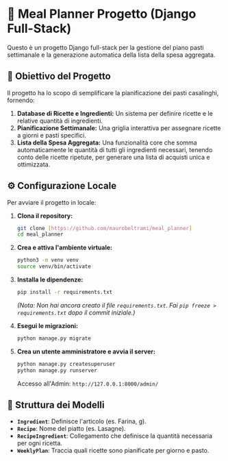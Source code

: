 # 🍲 Meal Planner Progetto (Django Full-Stack)

Questo è un progetto Django full-stack per la gestione del piano pasti settimanale e la generazione automatica della lista della spesa aggregata.

## 🎯 Obiettivo del Progetto

Il progetto ha lo scopo di semplificare la pianificazione dei pasti casalinghi, fornendo:
1.  **Database di Ricette e Ingredienti:** Un sistema per definire ricette e le relative quantità di ingredienti.
2.  **Pianificazione Settimanale:** Una griglia interattiva per assegnare ricette a giorni e pasti specifici.
3.  **Lista della Spesa Aggregata:** Una funzionalità core che somma automaticamente le quantità di tutti gli ingredienti necessari, tenendo conto delle ricette ripetute, per generare una lista di acquisti unica e ottimizzata.

## ⚙️ Configurazione Locale

Per avviare il progetto in locale:

1.  **Clona il repository:**
    ```bash
    git clone [https://github.com/maurobeltrami/meal_planner]
    cd meal_planner
    ```

2.  **Crea e attiva l'ambiente virtuale:**
    ```bash
    python3 -m venv venv
    source venv/bin/activate
    ```

3.  **Installa le dipendenze:**
    ```bash
    pip install -r requirements.txt
    ```
    *(Nota: Non hai ancora creato il file `requirements.txt`. Fai `pip freeze > requirements.txt` dopo il commit iniziale.)*

4.  **Esegui le migrazioni:**
    ```bash
    python manage.py migrate
    ```

5.  **Crea un utente amministratore e avvia il server:**
    ```bash
    python manage.py createsuperuser
    python manage.py runserver
    ```
    Accesso all'Admin: `http://127.0.0.1:8000/admin/`

## 🔗 Struttura dei Modelli

- **`Ingredient`**: Definisce l'articolo (es. Farina, g).
- **`Recipe`**: Nome del piatto (es. Lasagne).
- **`RecipeIngredient`**: Collegamento che definisce la quantità necessaria per ogni ricetta.
- **`WeeklyPlan`**: Traccia quali ricette sono pianificate per giorno e pasto.